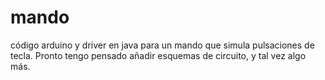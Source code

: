 mando
=====

código arduino y driver en java para un mando que simula pulsaciones de tecla. Pronto tengo pensado añadir esquemas de circuito, y tal vez algo más.